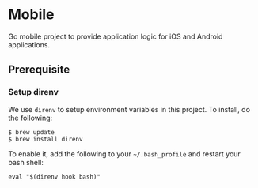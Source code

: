 # Mobile

Go mobile project to provide application logic for iOS and Android applications.

## Prerequisite

### Setup direnv

We use ```direnv``` to setup environment variables in this project. To install, do the following:

```
$ brew update
$ brew install direnv
```

To enable it, add the following to your ```~/.bash_profile``` and restart your bash shell:

```
eval "$(direnv hook bash)"
```

